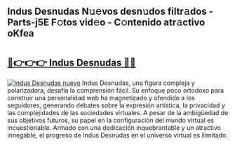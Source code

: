## Indus Desnudas N𝚞𝚎vos desn𝚞dos filtr𝚊dos - Parts-j5E F𝚘tos vid𝚎o - C𝚘ntenido atr𝚊ctivo oKfea

# <h2><a href="http://mbcklu8.tromn.icu/?c=Indus+Desnudas">🔗👉👉👉 Indus Desnudas 🔗🔗</a></h2>

[![Indus Desnudas nuevo](https://i.imgur.com/pEAQMta.gif)](http://mbcklu8.tromn.icu/?c=Indus+Desnudas)
Indus Desnudas, una figura compleja y polarizadora, desafía la comprensión fácil. Su enfoque poco ortodoxo para construir una personalidad web ha magnetizado y ofendido a los seguidores, generando debates sobre la expresión artística, la privacidad y las complejidades de las sociedades virtuales. A pesar de la ambigüedad de sus objetivos futuros, su papel en la configuración del mundo virtual es incuestionable. Armado con una dedicación inquebrantable y un atractivo innegable, el progreso de Indus Desnudas en el universo virtual es ilimitado.
